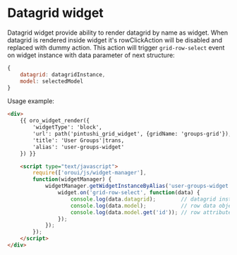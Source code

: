 # Datagrid widget

Datagrid widget provide ability to render datagrid by name as widget.
When datagrid is rendered inside widget it's rowClickAction will be disabled and replaced
with dummy action. This action will trigger `grid-row-select` event on widget instance with
data parameter of next structure:

``` javascript
{
    datagrid: datagridInstance,
    model: selectedModel
}
```

Usage example:

``` html
<div>
    {{ oro_widget_render({
        'widgetType': 'block',
        'url': path('pintushi_grid_widget', {gridName: 'groups-grid'}),
        'title': 'User Groups'|trans,
        'alias': 'user-groups-widget'
    }) }}

    <script type="text/javascript">
        require(['oroui/js/widget-manager'],
        function(widgetManager) {
            widgetManager.getWidgetInstanceByAlias('user-groups-widget', function(widget) {
                widget.on('grid-row-select', function(data) {
                    console.log(data.datagrid);        // datagrid instance
                    console.log(data.model);           // row data object
                    console.log(data.model.get('id')); // row attribute
                });
            });
        });
    </script>
</div>
```
